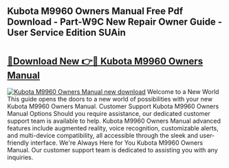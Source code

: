 ## Kubota M9960 Owners Manual Free Pdf Download - Part-W9C New Repair Owner Guide - User Service Edition SUAin

# <h2><a href="http://bc86349.oget.top/?id=Kubota+M9960+Owners+Manual">🔗Download New 👉🔴 Kubota M9960 Owners Manual</a></h2>

[![Kubota M9960 Owners Manual new download](https://i.imgur.com/5g1atiW.png)](http://bc86349.oget.top/?id=Kubota+M9960+Owners+Manual)
Welcome to a New World This guide opens the doors to a new world of possibilities with your new Kubota M9960 Owners Manual. Customer Support Kubota M9960 Owners Manual Options Should you require assistance, our dedicated customer support team is available to help. Kubota M9960 Owners Manual advanced features include augmented reality, voice recognition, customizable alerts, and multi-device compatibility, all accessible through the sleek and user-friendly interface. We're Always Here for You Kubota M9960 Owners Manual. Our customer support team is dedicated to assisting you with any inquiries.
